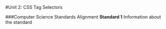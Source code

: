 #Unit 2: CSS Tag Selectors


###Computer Science Standards Alignment
**Standard 1** Information about the standard

